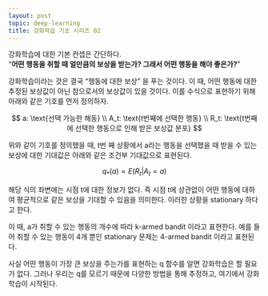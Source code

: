 ```yaml
---
layout: post
topic: deep-learning
title: 강화학습 기초 시리즈 02
---
```


강화학습에 대한 기본 컨셉은 간단하다.  
“**어떤 행동을 취할 때 얼만큼의 보상을 받는가? 그래서 어떤 행동을 해야 좋은가?**”  

강화학습이라는 것은 결국 “행동에 대한 보상” 을 푸는 것이다. 이 때, 어떤 행동에 대한 추정된 보상값이 아닌 참으로서의 보상값이 있을 것이다. 이를 수식으로 표현하기 위해 아래와 같은 기호를 먼저 정의하자.

$$
a: \text{선택 가능한 해동} \\
A_t: \text{t번째에 선택한 행동} \\
R_t: \text{t번째에 선택한 행동으로 인해 받은 보상값 분포}
$$


위와 같이 기호를 정의했을 때, t번 째 상황에서 a라는 행동을 선택했을 때 받을 수 있는 보상에 대한 기대값은 아래와 같은 조건부 기대값으로 표현된다.  

$$
q_*(a) = E(R_t|A_t=a)
$$

해당 식의 좌변에는 시점 t에 대한 정보가 없다. 즉 시점 t에 상관없이 어떤 행동에 대하여 평균적으로 같은 보상을 기대할 수 있음을 의미한다. 이러한 상황을 stationary 하다고 한다.  

이 때, a가 취할 수 있는 행동의 개수에 따라 k-armed bandit 이라고 표현한다. 예를 들어 취할 수 있는 행동이 4개 뿐인 stationary 문제는 4-armed bandit 이라고 표현된다.  

사실 어떤 행동이 가장 큰 보상을 주는가를 표현하는 q 함수를 알면 강화학습은 할 필요가 없다. 그러나 우리는 q를 모르기 때문에 다양한 방법을 통해 추정하고, 여기에서 강화학습이 시작된다.  
